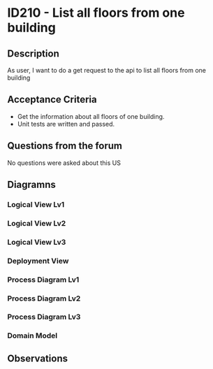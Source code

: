 # ID210 - List all floors from one building

## Description
As user, I want to do a get request to the api to list all floors from one building

## Acceptance Criteria
* Get the information about all floors of one building. 
* Unit tests are written and passed.

## Questions from the forum

No questions were asked about this US

## Diagramns

### Logical View Lv1

### Logical View Lv2

### Logical View Lv3

### Deployment View

### Process Diagram Lv1

### Process Diagram Lv2

### Process Diagram Lv3

### Domain Model

## Observations